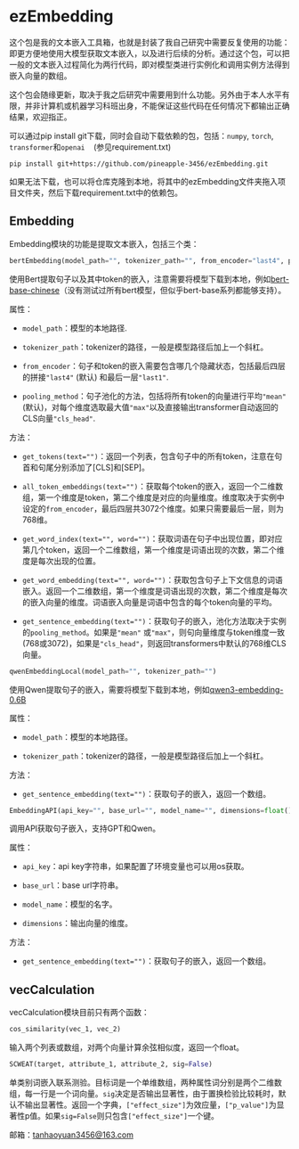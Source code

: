 # ezEmbedding

这个包是我的文本嵌入工具箱，也就是封装了我自己研究中需要反复使用的功能：即更方便地使用大模型获取文本嵌入，以及进行后续的分析。通过这个包，可以把一般的文本嵌入过程简化为两行代码，即对模型类进行实例化和调用实例方法得到嵌入向量的数组。

这个包会随缘更新，取决于我之后研究中需要用到什么功能。另外由于本人水平有限，并非计算机或机器学习科班出身，不能保证这些代码在任何情况下都输出正确结果，欢迎指正。

可以通过pip install git下载，同时会自动下载依赖的包，包括：`numpy`, `torch`, `transformer`和`openai`    (参见requirement.txt)

```
pip install git+https://github.com/pineapple-3456/ezEmbedding.git
```

如果无法下载，也可以将仓库克隆到本地，将其中的ezEmbedding文件夹拖入项目文件夹，然后下载requirement.txt中的依赖包。

## Embedding

Embedding模块的功能是提取文本嵌入，包括三个类：

```python
bertEmbedding(model_path="", tokenizer_path="", from_encoder="last4", pooling_method="mean")
```

使用Bert提取句子以及其中token的嵌入，注意需要将模型下载到本地，例如[bert-base-chinese](https://huggingface.co/google-bert/bert-base-chinese)（没有测试过所有bert模型，但似乎bert-base系列都能够支持）。

属性：

* `model_path`：模型的本地路径.

* `tokenizer_path`：tokenizer的路径，一般是模型路径后加上一个斜杠。

* `from_encoder`：句子和token的嵌入需要包含哪几个隐藏状态，包括最后四层的拼接`"last4"` (默认) 和最后一层`"last1"`.

* `pooling_method`：句子池化的方法，包括将所有token的向量进行平均`"mean"` (默认)，对每个维度选取最大值`"max"`以及直接输出transformer自动返回的CLS向量`"cls_head"`.

方法：

* `get_tokens(text="")`：返回一个列表，包含句子中的所有token，注意在句首和句尾分别添加了[CLS]和[SEP]。

* `all_token_embeddings(text="")`：获取每个token的嵌入，返回一个二维数组，第一个维度是token，第二个维度是对应的向量维度。维度取决于实例中设定的`from_encoder`，最后四层共3072个维度。如果只需要最后一层，则为768维。

* `get_word_index(text="", word="")`：获取词语在句子中出现位置，即对应第几个token，返回一个二维数组，第一个维度是词语出现的次数，第二个维度是每次出现的位置。

* `get_word_embedding(text="", word="")`：获取包含句子上下文信息的词语嵌入。返回一个二维数组，第一个维度是词语出现的次数，第二个维度是每次的嵌入向量的维度。词语嵌入向量是词语中包含的每个token向量的平均。

* `get_sentence_embedding(text="")`：获取句子的嵌入，池化方法取决于实例的`pooling_method`。如果是`"mean"` 或`"max"`，则句向量维度与token维度一致 (768或3072)，如果是`"cls_head"`，则返回transformers中默认的768维CLS向量。

```python
qwenEmbeddingLocal(model_path="", tokenizer_path="")
```

使用Qwen提取句子的嵌入，需要将模型下载到本地，例如[qwen3-embedding-0.6B](https://huggingface.co/Qwen/Qwen3-Embedding-0.6B)

属性：

- `model_path`：模型的本地路径。

- `tokenizer_path`：tokenizer的路径，一般是模型路径后加上一个斜杠。

方法：

- `get_sentence_embedding(text="")`：获取句子的嵌入，返回一个数组。

```python
EmbeddingAPI(api_key="", base_url="", model_name="", dimensions=float())
```

调用API获取句子嵌入，支持GPT和Qwen。

属性：

* `api_key`：api key字符串，如果配置了环境变量也可以用os获取。

* `base_url`：base url字符串。

* `model_name`：模型的名字。

* `dimensions`：输出向量的维度。

方法：

- `get_sentence_embedding(text="")`：获取句子的嵌入，返回一个数组。

## vecCalculation

vecCalculation模块目前只有两个函数：

```python
cos_similarity(vec_1, vec_2)
```

输入两个列表或数组，对两个向量计算余弦相似度，返回一个float。

```python
SCWEAT(target, attribute_1, attribute_2, sig=False)
```

单类别词嵌入联系测验。目标词是一个单维数组，两种属性词分别是两个二维数组，每一行是一个词向量。`sig`决定是否输出显著性，由于置换检验比较耗时，默认不输出显著性。返回一个字典，`["effect_size"]`为效应量，`["p_value"]`为显著性p值。如果`sig=False`则只包含`["effect_size"]`一个键。



邮箱：tanhaoyuan3456@163.com